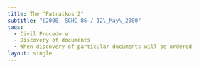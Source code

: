 ```yaml
---
title: The "Patraikos 2"
subtitle: "[2000] SGHC 86 / 12\_May\_2000"
tags:
  - Civil Procedure
  - Discovery of documents
  - When discovery of particular documents will be ordered
layout: single
---
```


